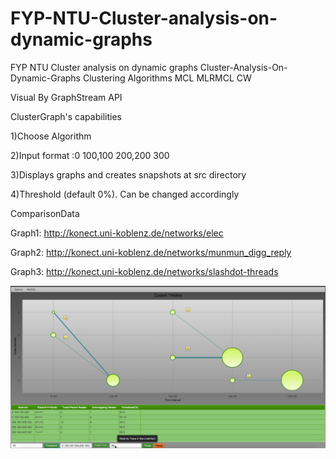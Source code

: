 # FYP-NTU-Cluster-analysis-on-dynamic-graphs
FYP NTU Cluster analysis on dynamic graphs
Cluster-Analysis-On-Dynamic-Graphs
Clustering Algorithms MCL MLRMCL CW

Visual By GraphStream API

ClusterGraph's capabilities

1)Choose Algorithm

2)Input format :0 100,100 200,200 300

3)Displays graphs and creates snapshots at src directory

4)Threshold (default 0%). Can be changed accordingly

ComparisonData

Graph1: http://konect.uni-koblenz.de/networks/elec

Graph2: http://konect.uni-koblenz.de/networks/munmun_digg_reply

Graph3: http://konect.uni-koblenz.de/networks/slashdot-threads  
 
 
![Threshold](/images/threshold.png?raw=true)
